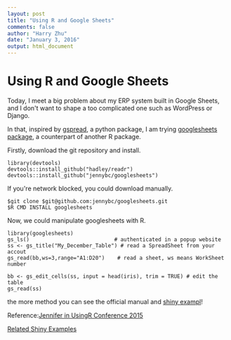 ```yaml
---
layout: post
title: "Using R and Google Sheets"
comments: false
author: "Harry Zhu"
date: "January 3, 2016"
output: html_document
---
```

# Using R and Google Sheets

Today, I meet a big problem about my ERP system built in Google Sheets, and I don't want to shape a too complicated one such as WordPress or Django.

In that, inspired by [gspread](https://github.com/burnash/gspread), a python package, I am trying [googlesheets package](https://github.com/jennybc/googlesheets), a counterpart of another R package.

Firstly, download the git repository and install.

```{r}
library(devtools)
devtools::install_github("hadley/readr")
devtools::install_github("jennybc/googlesheets")
```

If you're network blocked, you could download manually.

```
$git clone $git@github.com:jennybc/googlesheets.git
$R CMD INSTALL googlesheets
```
Now, we could manipulate googlesheets with R.
```{r}
library(googlesheets)
gs_ls()                           # authenticated in a popup website
ss <- gs_title("My_December_Table") # read a SpreadSheet from your accout
gs_read(bb,ws=3,range="A1:D20")    # read a sheet, ws means WorkSheet number

bb <- gs_edit_cells(ss, input = head(iris), trim = TRUE) # edit the table
gs_read(ss)
```

the more method you can see the official manual and [shiny exampl](https://jennybc.shinyapps.io/10_read-write-private-sheet)!

Reference:[Jennifer in UsingR Conference 2015](https://speakerdeck.com/jennybc/googlesheets-talk-at-user2015)

[Related Shiny Examples](https://github.com/jennybc/googlesheets/tree/master/inst/shiny-examples)
<script async class="speakerdeck-embed" data-id="f54a8a6044934d4187118a0ecb1cca16" data-ratio="1.33333333333333" src="//speakerdeck.com/assets/embed.js"></script>
